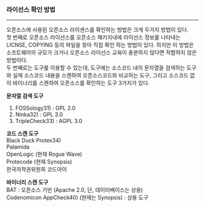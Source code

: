 ### 라이선스 확인 방법

---

오픈소스에 사용된 오픈소스 라이센스를 확인하는 방법은 크게 두가지 방법이 있다.  
첫 번째로 오픈소스 라이선스를 오픈소스 패키지내에 라이선스 정보를 나타내는 LICNSE, COPYING 등의 파일을 찾아 직접 확인 하는 방법이 있다. 하지만 이 방법은 소프트웨어의 규모가 크거나 오픈소스 라이선스 교육이 충분하지 않다면 적합하지 않은 방법이다.  
두 번째로는 도구를 이용할 수 있는데, 도구에는 소스코드 내의 문자열을 검색하는 도구와 실제 소스코드 내용을 스캔하여 오픈소스코드와 비교하는 도구, 그리고 소스코드 없이 바이너리를 스캔하여 오픈소스를 확인하는 도구 3가지가 있다.

**문자열 검색 도구**  
1. FOSSology31\) : GPL 2.0  
2. Ninka32\) : GPL 3.0  
3. TripleCheck33\) : AGPL 3.0

**코드 스캔 도구**  
Black Duck Protex34\)  
Palamida  
OpenLogic \(현재 Rogue Wave\)  
Protecode \(현재 Synopsis\)  
한국저작권위원회 코드아이

**바이너리 스캔 도구**  
BAT : 오픈소스 기반 \(Apache 2.0, 단, 데이터베이스는 상용\)  
Codenomicon AppCheck40\) \(현재는 Synopsis\) : 상용 도구

